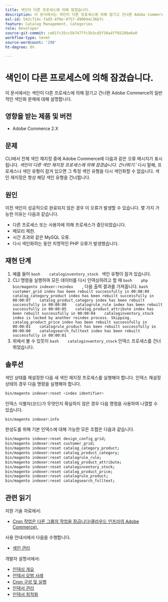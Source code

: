 ```yaml
---
title: 색인이 다른 프로세스에 의해 잠겼습니다.
description: 이 문서에서는 색인이 다른 프로세스에 의해 잠기고 건너뛴 Adobe Commerce의 일반적인 색인화 문제에 대해 설명합니다.
exl-id: 542c714c-fad5-4f0e-9757-d90044c36bfc
feature: Catalog Management, Categories
role: Developer
source-git-commit: ce81fc35cc5b7477fc5b3cd5f36a4ff65280e6a0
workflow-type: tm+mt
source-wordcount: '298'
ht-degree: 0%

---
```


# 색인이 다른 프로세스에 의해 잠겼습니다.

이 문서에서는 색인이 다른 프로세스에 의해 잠기고 건너뛴 Adobe Commerce의 일반적인 색인화 문제에 대해 설명합니다.

## 영향을 받는 제품 및 버전

* Adobe Commerce 2.X

## 문제

CLI에서 전체 색인 재지정 중에 Adobe Commerce에 다음과 같은 오류 메시지가 표시됩니다. *색인이 다른 색인 재지정 프로세스에 의해 잠겼습니다. 건너뛰기.&#39;* 다시 말해, 프로세스나 색인 유형이 잠겨 있으면 그 특정 색인 유형을 다시 색인화할 수 없습니다. 색인 재지정은 항상 해당 색인 유형을 건너뜁니다.

## 원인

이전 색인이 성공적으로 완료되지 않은 경우 이 오류가 발생할 수 있습니다. 몇 가지 가능한 이유는 다음과 같습니다.

* 다른 프로세스 또는 사용자에 의해 프로세스가 중단되었습니다.
* 메모리 제한.
* 시간 초과와 같은 MySQL 오류.
* 다시 색인화하는 동안 치명적인 PHP 오류가 발생했습니다.

## 재현 단계

1. 예를 들어    ```bash    cataloginventory_stock ```    색인 유형이 잠겨 있습니다.
1. CLI 명령을 실행하여 모든 데이터를 다시 인덱싱하려고 할 때    ```bash    php bin/magento indexer:reindex    ```, 다음 출력 결과를 가져옵니다.    ```bash    customer_grid index has been rebuilt successfully in 00:00:09    catalog_category_product index has been rebuilt successfully in 00:00:07    catalog_product_category index has been rebuilt successfully in 00:00:00    catalogrule_rule index has been rebuilt successfully in 00:00:05    catalog_product_attribute index has been rebuilt successfully in 00:00:04    cataloginventory_stock index is locked by another reindex process. Skipping.    catalog_product_price index has been rebuilt successfully in 00:00:01    catalogrule_product has been rebuilt successfully in 00:00:00    catalogsearch_fulltext index has been rebuilt successfully in 00:00:01    ```
1. 위에서 볼 수 있듯이    ```bash    cataloginventory_stock```    인덱스 프로세스를 건너뛰었습니다.


## 솔루션

색인 상태를 재설정한 다음 새 색인 재지정 프로세스를 실행해야 합니다. 인덱스 재설정 상태의 경우 다음 명령을 실행해야 합니다.

```bash
bin/magento indexer:reset <index identifier>
```

인덱스 식별자(코드)가 무엇인지 확실하지 않은 경우 다음 명령을 사용하여 나열할 수 있습니다.

```bash
bin/magento indexer:info
```

완성도를 위해 기본 인덱스에 대해 가능한 모든 조합은 다음과 같습니다.

```bash
bin/magento indexer:reset design_config_grid;
bin/magento indexer:reset customer_grid;
bin/magento indexer:reset catalog_category_product;
bin/magento indexer:reset catalog_product_category;
bin/magento indexer:reset catalogrule_rule;
bin/magento indexer:reset catalog_product_attribute;
bin/magento indexer:reset cataloginventory_stock;
bin/magento indexer:reset catalog_product_price;
bin/magento indexer:reset catalogrule_product;
bin/magento indexer:reset catalogsearch_fulltext;
```


## 관련 읽기

지원 기술 자료에서:

* [Cron 작업은 다른 그룹의 작업을 잠급니다(클라우드 인프라의 Adobe Commerce).](/help/troubleshooting/miscellaneous/cron-tasks-lock-tasks-from-other-groups.md)

사용 안내서에서 다음을 수행합니다.

* [색인 관리](https://docs.magento.com/user-guide/system/index-management.html?itm_source=merchdocs&amp;itm_medium=search_page&amp;itm_campaign=federated_search&amp;itm_term=reindexing)

개발자 설명서에서:

* [인덱싱 개요](https://devdocs.magento.com/guides/v2.3/extension-dev-guide/indexing.html)
* [인덱서 모범 사례](https://devdocs.magento.com/guides/v2.3/performance-best-practices/configuration.html#indexers)
* [Cron 구성 및 실행](https://devdocs.magento.com/guides/v2.3/config-guide/cli/config-cli-subcommands-cron.html)
* [인덱서 관리](https://devdocs.magento.com/guides/v2.3/config-guide/cli/config-cli-subcommands-index.html)
* [인덱서 최적화](https://devdocs.magento.com/guides/v2.3/extension-dev-guide/indexer-batch.html)
